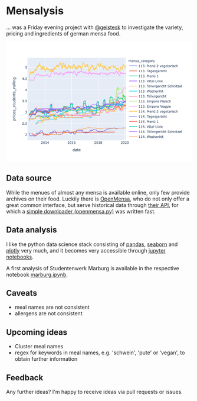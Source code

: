 # Mensalysis

... was a Friday evening project with [@geistesk](https://github.com/geistesk) to investigate the variety, pricing and ingredients of german mensa food.

![Prices of different menu categories in Marburg's mensa over time.](figures/marburg-pricing.png)

## Data source

While the menues of almost any mensa is available online, only few provide archives on their food. Luckily there is [OpenMensa](https://openmensa.org), who do not only offer a great common interface, but serve historical data through [their API](https://doc.openmensa.org/api/v2/), for which a [simple downloader (openmensa.py)](openmensa.py) was written fast.

## Data analysis

I like the python data science stack consisting of [pandas](https://pandas.pydata.org), [seaborn](https://pandas.pydata.org) and [plotly](https://plot.ly/python/plotly-express/) very much, and it becomes very accessible through [jupyter notebooks](https://jupyter.org).

A first analysis of Studentenwerk Marburg is available in the respective notebook [marburg.ipynb](https://nbviewer.jupyter.org/github/jonashoechst/mensalysis/blob/master/marburg.ipynb).

## Caveats

* meal names are not consistent
* allergens are not consistent

## Upcoming ideas

* Cluster meal names
* regex for keywords in meal names, e.g. 'schwein', 'pute' or 'vegan', to obtain further information 

## Feedback

Any further ideas? I'm happy to receive ideas via pull requests or issues.
